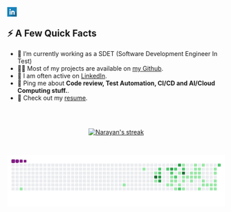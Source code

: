 

<a href="https://www.linkedin.com/in/kadiyan/">
  <img align="left" alt="Kadir Adiyan LinkedIn" width="22px" src="https://github.com/kadiradiyan/kadiradiyan/blob/main/linkledin.png" />
</a>

</br>

<div>
  
  
  <h2>⚡️ A Few Quick Facts</h2>
  <ul>
    <li>🔭 I’m currently working as a SDET (Software Development Engineer In Test) </li> 
    <!-- <li>🧐 Studying for Oracle Certified Associate Exam.</li> -->
    <li>👨‍💻 Most of my projects are available on <a href="https://github.com/kadiradiyan">my Github</a>.</li>
    <li>📝 I am often active on <a href="https://www.linkedin.com/in/kadiyan/">LinkedIn</a>.</li>
  <!--    <li>📝 I regulary read articles on <a href="https://medium.com/search?q=Software+Developers">Medium</a>.</li>  -->
    <li>💬 Ping me about <strong>Code review, Test Automation, CI/CD and AI/Cloud Computing stuff.</strong>.</li>
    <li>📙 Check out my <a href="https://www.linkedin.com/in/kadiyan/">resume</a>.</li>
   <!-- <li>🎉 Fun Fact: I don't like .</li> -->
  </ul>
</div>

</br>

<!-- <a href="https://github.com/kadiradiyan/github-readme-stats"><img alt="Kadir's Github Stats" src="https://github-readme-stats.vercel.app/api?username=kadiradiyan&show_icons=true&count_private=true&theme=react&hide_border=true&bg_color=0D1117" /></a> -->
<br>
<p align="center">
    <a href="https://github.com/kadiradiyan/github-readme-streak-stats">
        <img title="🔥 Get streak stats for your profile at git.io/streak-stats" alt="Narayan's streak" src="https://github-readme-streak-stats.herokuapp.com/?user=kadiradiyan&theme=black-ice&hide_border=true&stroke=0000&background=060A0CD0"/>
    </a>
</p>
<br>

 ![snake gif](https://github.com/kadiradiyan/readme/blob/daeee2b3a739d8f391d87448e87de236c5481921/github-contribution-grid-snake.gif) 


